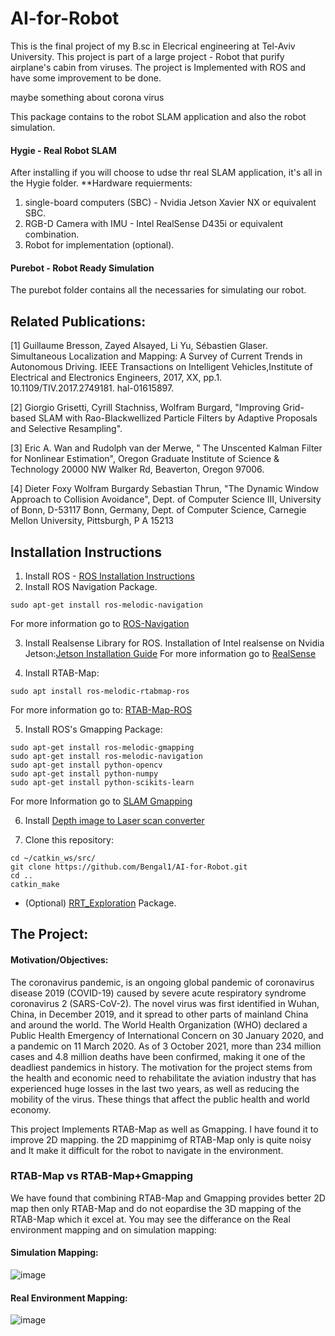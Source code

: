 # AI-for-Robot
This is the final project of my B.sc in Elecrical engineering at Tel-Aviv University.
This project is part of a large project - Robot that purify airplane's cabin from viruses.
The project is Implemented with ROS and have some improvement to be done.

maybe something about corona virus

This package contains to the robot SLAM application and also the robot simulation.
#### Hygie - Real Robot SLAM
After installing if you will choose to udse thr real SLAM application, it's all in the Hygie folder.
**Hardware requierments:
1. single-board computers (SBC) - Nvidia Jetson Xavier NX or equivalent SBC.
2. RGB-D Camera with IMU - Intel RealSense D435i or equivalent combination. 
3. Robot for implementation (optional).
#### Purebot - Robot Ready Simulation
The purebot folder contains all the necessaries for simulating our robot. 
## Related Publications:
[1] Guillaume Bresson, Zayed Alsayed, Li Yu, Sébastien Glaser. Simultaneous Localization and Mapping: A Survey of Current Trends in Autonomous Driving. IEEE Transactions on Intelligent Vehicles,Institute of Electrical and Electronics Engineers, 2017, XX, pp.1. 10.1109/TIV.2017.2749181. hal-01615897.

[2] Giorgio Grisetti, Cyrill Stachniss, Wolfram Burgard, "Improving Grid-based SLAM with Rao-Blackwellized Particle Filters by Adaptive Proposals and Selective Resampling".

[3] Eric A. Wan and Rudolph van der Merwe, " The Unscented Kalman Filter for Nonlinear Estimation", Oregon Graduate Institute of Science & Technology 20000 NW Walker Rd, Beaverton, Oregon 97006.

[4] Dieter Foxy Wolfram Burgardy Sebastian Thrun, "The Dynamic Window Approach to Collision Avoidance", Dept. of Computer Science III, University of Bonn, D-53117 Bonn, Germany, Dept. of Computer Science, Carnegie Mellon University, Pittsburgh, P A 15213

## Installation Instructions
1. Install ROS - [ROS Installation Instructions](http://wiki.ros.org/melodic/Installation/Ubuntu)
2. Install ROS Navigation Package.
```shell
sudo apt-get install ros-melodic-navigation
```
  For more information go to [ROS-Navigation](http://wiki.ros.org/navigation)

3. Install Realsense Library for ROS.
  Installation of Intel realsense on Nvidia Jetson:[Jetson Installation Guide](https://github.com/IntelRealSense/librealsense/blob/master/doc/installation_jetson.md)
  For more information go to [RealSense](https://github.com/mahammadirfan/SLAM-using-intelrealsense-d435i)

4. Install RTAB-Map:
```shell
sudo apt install ros-melodic-rtabmap-ros
```
  For more information go to: [RTAB-Map-ROS](https://github.com/introlab/rtabmap_ros) 

5. Install ROS's Gmapping Package:
```shell
sudo apt-get install ros-melodic-gmapping
sudo apt-get install ros-melodic-navigation
sudo apt-get install python-opencv
sudo apt-get install python-numpy
sudo apt-get install python-scikits-learn
```
  For more Information go to [SLAM Gmapping](http://wiki.ros.org/slam_gmapping)

6. Install [Depth image to Laser scan converter](http://wiki.ros.org/depthimage_to_laserscan)

7. Clone this repository:
```shell
cd ~/catkin_ws/src/
git clone https://github.com/Bengal1/AI-for-Robot.git
cd ..
catkin_make
```

* (Optional) [RRT_Exploration](https://github.com/hasauino/rrt_exploration) Package.

## The Project:
#### Motivation/Objectives:
The coronavirus pandemic, is an ongoing global pandemic of coronavirus disease 2019 (COVID-19) caused by severe acute respiratory syndrome coronavirus 2 (SARS-CoV-2). The novel virus was first identified in Wuhan, China, in December 2019, and it spread to other parts of mainland China and around the world. The World Health Organization (WHO) declared a Public Health Emergency of International Concern on 30 January 2020, and a pandemic on 11 March 2020. As of 3 October 2021, more than 234 million cases and 4.8 million deaths have been confirmed, making it one of the deadliest pandemics in history.
The motivation for the project stems from the health and economic need to rehabilitate the aviation industry that has experienced huge losses in the last two years, as well as reducing the mobility of the virus. These things that affect the public health and world economy.

This project Implements RTAB-Map as well as Gmapping. I have found it to improve 2D mapping. the 2D mappinimg of RTAB-Map only is quite noisy and It make it difficult for the robot to navigate in the environment.
### RTAB-Map vs RTAB-Map+Gmapping
We have found that combining RTAB-Map and Gmapping provides better 2D map then only RTAB-Map and do not eopardise the 3D mapping of the RTAB-Map which it excel at.
You may see the differance on the Real environment mapping and on simulation mapping:
#### Simulation Mapping:
![image](https://user-images.githubusercontent.com/34989887/138611701-9e079077-a8c5-4db5-8d57-673bbdc8acb0.png)

#### Real Environment Mapping:
![image](https://user-images.githubusercontent.com/34989887/138611711-fffd7097-48a7-4b45-b6d0-e486dc7aee8a.png)


